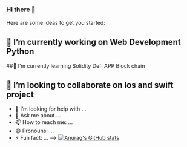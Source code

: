 ### Hi there 👋



Here are some ideas to get you started:

## 🔭 I’m currently working on Web Development Python 
##🌱 I’m currently learning Solidity Defi APP Block chain 
## 👯 I’m looking to collaborate on Ios and swift project
- 🤔 I’m looking for help with ...
- 💬 Ask me about ...
- 📫 How to reach me: ...
- 😄 Pronouns: ...
- ⚡ Fun fact: ...
-->
[![Anurag's GitHub stats](https://github-readme-stats.vercel.app/api?username=josephdereje)](https://github.com/anuraghazra/github-readme-stats)
